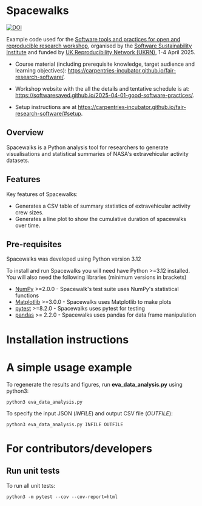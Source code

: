 # Spacewalks

[![DOI](https://sandbox.zenodo.org/badge/959124626.svg)](https://handle.stage.datacite.org/10.5072/zenodo.194393)

Example code used for the [Software tools and practices for open and reproducible research
workshop](https://carpentries-incubator.github.io/fair-research-software/), organised by the [Software Sustainability Institute](https://www.software.ac.uk/) and funded by [UK Reproducibility Network (UKRN)](https://www.ukrn.org/), 1-4 April 2025.

* Course material (including prerequisite knowledge,  target audience and learning objectives): https://carpentries-incubator.github.io/fair-research-software/.

* Workshop website with the all the details and tentative schedule is at: https://softwaresaved.github.io/2025-04-01-good-software-practices/.

* Setup instructions are at https://carpentries-incubator.github.io/fair-research-software/#setup.

## Overview
Spacewalks is a Python analysis tool for researchers to generate visualisations and statistical summaries of NASA's extravehicular activity datasets.

## Features
Key features of Spacewalks:

- Generates a CSV table of summary statistics of extravehicular activity crew sizes.
- Generates a line plot to show the cumulative duration of spacewalks over time.

## Pre-requisites

Spacewalks was developed using Python version 3.12

To install and run Spacewalks you will need have Python >=3.12
installed. You will also need the following libraries (minimum versions in brackets)

- [NumPy](https://www.numpy.org/) >=2.0.0 - Spacewalk's test suite uses NumPy's statistical functions
- [Matplotlib](https://matplotlib.org/stable/index.html) >=3.0.0  - Spacewalks uses Matplotlib to make plots
- [pytest](https://docs.pytest.org/en/8.2.x/#) >=8.2.0  - Spacewalks uses pytest for testing
- [pandas](https://pandas.pydata.org/) >= 2.2.0 - Spacewalks uses pandas for data frame manipulation


# Installation instructions
# A simple usage example
To regenerate the results and figures, run **eva_data_analysis.py** using python3:
```
python3 eva_data_analysis.py
```

To specify the input JSON (*INFILE*) and output CSV file (*OUTFILE*):
```
python3 eva_data_analysis.py INFILE OUTFILE
```

# For contributors/developers
## Run unit tests
To run all unit tests:
```
python3 -m pytest --cov --cov-report=html
```
